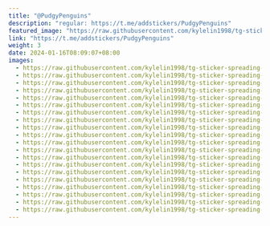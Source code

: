 ```yaml
---
title: "@PudgyPenguins"
description: "regular: https://t.me/addstickers/PudgyPenguins"
featured_image: "https://raw.githubusercontent.com/kylelin1998/tg-sticker-spreading-worldwide-images/main/img/c65a4368-5f43-4793-afc9-35eea2d765f7.jpg"
link: "https://t.me/addstickers/PudgyPenguins"
weight: 3
date: 2024-01-16T08:09:07+08:00
images:
  - https://raw.githubusercontent.com/kylelin1998/tg-sticker-spreading-worldwide-images/main/img/c65a4368-5f43-4793-afc9-35eea2d765f7.jpg
  - https://raw.githubusercontent.com/kylelin1998/tg-sticker-spreading-worldwide-images/main/img/46ed907f-9244-47ac-934b-bd8b8fe7b08d.jpg
  - https://raw.githubusercontent.com/kylelin1998/tg-sticker-spreading-worldwide-images/main/img/799c4dbe-5f6b-4f02-ab8c-2f02d756f7fe.jpg
  - https://raw.githubusercontent.com/kylelin1998/tg-sticker-spreading-worldwide-images/main/img/f15bc946-864c-4b67-8502-2d6ddd908fbe.jpg
  - https://raw.githubusercontent.com/kylelin1998/tg-sticker-spreading-worldwide-images/main/img/83416881-3344-4cf8-ae73-649f05edab6d.jpg
  - https://raw.githubusercontent.com/kylelin1998/tg-sticker-spreading-worldwide-images/main/img/7e1cb8c3-84c8-48ad-a997-5b731ac5c756.jpg
  - https://raw.githubusercontent.com/kylelin1998/tg-sticker-spreading-worldwide-images/main/img/d98fe5d6-6417-4d56-97e6-f3120b90a1ef.jpg
  - https://raw.githubusercontent.com/kylelin1998/tg-sticker-spreading-worldwide-images/main/img/42ec53b2-5c98-49f9-a188-4f91c00fd2f4.jpg
  - https://raw.githubusercontent.com/kylelin1998/tg-sticker-spreading-worldwide-images/main/img/4a24bbf6-e7af-4f29-b2a3-c8f03698fb1f.jpg
  - https://raw.githubusercontent.com/kylelin1998/tg-sticker-spreading-worldwide-images/main/img/e188f7f6-560b-4360-ba96-bdcceedec496.jpg
  - https://raw.githubusercontent.com/kylelin1998/tg-sticker-spreading-worldwide-images/main/img/f28ea764-6112-4d40-893e-8fa6d258a2c2.jpg
  - https://raw.githubusercontent.com/kylelin1998/tg-sticker-spreading-worldwide-images/main/img/33167740-bee2-45bf-9e20-511acc85df23.jpg
  - https://raw.githubusercontent.com/kylelin1998/tg-sticker-spreading-worldwide-images/main/img/b6f74e52-69be-4a2c-b95f-783ca0ebbe11.jpg
  - https://raw.githubusercontent.com/kylelin1998/tg-sticker-spreading-worldwide-images/main/img/68041251-35c6-47fb-a5f7-bd0701a0dcc1.jpg
  - https://raw.githubusercontent.com/kylelin1998/tg-sticker-spreading-worldwide-images/main/img/37ef7933-f915-4f5a-a955-c172214b83eb.jpg
  - https://raw.githubusercontent.com/kylelin1998/tg-sticker-spreading-worldwide-images/main/img/da44506e-0b19-4640-b863-87156d603ce9.jpg
  - https://raw.githubusercontent.com/kylelin1998/tg-sticker-spreading-worldwide-images/main/img/cc5dbfe8-7bb3-4c1d-ac0e-64b778073c40.jpg
  - https://raw.githubusercontent.com/kylelin1998/tg-sticker-spreading-worldwide-images/main/img/c3764066-cc49-4bec-b942-68c287409153.jpg
  - https://raw.githubusercontent.com/kylelin1998/tg-sticker-spreading-worldwide-images/main/img/8a4fb879-51f3-4a00-a822-94336fe93fc7.jpg
  - https://raw.githubusercontent.com/kylelin1998/tg-sticker-spreading-worldwide-images/main/img/ce4439da-c681-4e5a-b2b9-9c3adf662a19.jpg
---
```

